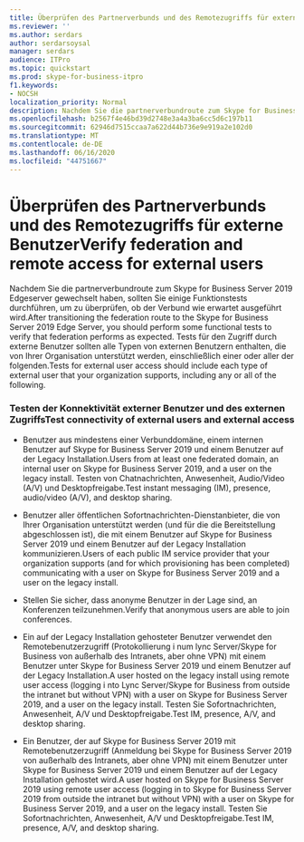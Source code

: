 ```yaml
---
title: Überprüfen des Partnerverbunds und des Remotezugriffs für externe Benutzer
ms.reviewer: ''
ms.author: serdars
author: serdarsoysal
manager: serdars
audience: ITPro
ms.topic: quickstart
ms.prod: skype-for-business-itpro
f1.keywords:
- NOCSH
localization_priority: Normal
description: Nachdem Sie die partnerverbundroute zum Skype for Business Server 2019 Edgeserver gewechselt haben, sollten Sie einige Funktionstests durchführen, um zu überprüfen, ob der Verbund wie erwartet ausgeführt wird. Tests für den Zugriff durch externe Benutzer sollten alle Typen von externen Benutzern enthalten, die von Ihrer Organisation unterstützt werden, einschließlich einer oder aller der folgenden.
ms.openlocfilehash: b2567f4e46bd39d2748e3a4a3ba6cc5d6c197b11
ms.sourcegitcommit: 62946d7515ccaa7a622d44b736e9e919a2e102d0
ms.translationtype: MT
ms.contentlocale: de-DE
ms.lasthandoff: 06/16/2020
ms.locfileid: "44751667"
---
```

# <a name="verify-federation-and-remote-access-for-external-users"></a><span data-ttu-id="cb55f-104">Überprüfen des Partnerverbunds und des Remotezugriffs für externe Benutzer</span><span class="sxs-lookup"><span data-stu-id="cb55f-104">Verify federation and remote access for external users</span></span>

<span data-ttu-id="cb55f-105">Nachdem Sie die partnerverbundroute zum Skype for Business Server 2019 Edgeserver gewechselt haben, sollten Sie einige Funktionstests durchführen, um zu überprüfen, ob der Verbund wie erwartet ausgeführt wird.</span><span class="sxs-lookup"><span data-stu-id="cb55f-105">After transitioning the federation route to the Skype for Business Server 2019 Edge Server, you should perform some functional tests to verify that federation performs as expected.</span></span> <span data-ttu-id="cb55f-106">Tests für den Zugriff durch externe Benutzer sollten alle Typen von externen Benutzern enthalten, die von Ihrer Organisation unterstützt werden, einschließlich einer oder aller der folgenden.</span><span class="sxs-lookup"><span data-stu-id="cb55f-106">Tests for external user access should include each type of external user that your organization supports, including any or all of the following.</span></span>
  
### <a name="test-connectivity-of-external-users-and-external-access"></a><span data-ttu-id="cb55f-107">Testen der Konnektivität externer Benutzer und des externen Zugriffs</span><span class="sxs-lookup"><span data-stu-id="cb55f-107">Test connectivity of external users and external access</span></span>

- <span data-ttu-id="cb55f-108">Benutzer aus mindestens einer Verbunddomäne, einem internen Benutzer auf Skype for Business Server 2019 und einem Benutzer auf der Legacy Installation.</span><span class="sxs-lookup"><span data-stu-id="cb55f-108">Users from at least one federated domain, an internal user on Skype for Business Server 2019, and a user on the legacy install.</span></span> <span data-ttu-id="cb55f-109">Testen von Chatnachrichten, Anwesenheit, Audio/Video (A/V) und Desktopfreigabe.</span><span class="sxs-lookup"><span data-stu-id="cb55f-109">Test instant messaging (IM), presence, audio/video (A/V), and desktop sharing.</span></span>
    
- <span data-ttu-id="cb55f-110">Benutzer aller öffentlichen Sofortnachrichten-Dienstanbieter, die von Ihrer Organisation unterstützt werden (und für die die Bereitstellung abgeschlossen ist), die mit einem Benutzer auf Skype for Business Server 2019 und einem Benutzer auf der Legacy Installation kommunizieren.</span><span class="sxs-lookup"><span data-stu-id="cb55f-110">Users of each public IM service provider that your organization supports (and for which provisioning has been completed) communicating with a user on Skype for Business Server 2019 and a user on the legacy install.</span></span> 
    
- <span data-ttu-id="cb55f-111">Stellen Sie sicher, dass anonyme Benutzer in der Lage sind, an Konferenzen teilzunehmen.</span><span class="sxs-lookup"><span data-stu-id="cb55f-111">Verify that anonymous users are able to join conferences.</span></span>
    
- <span data-ttu-id="cb55f-112">Ein auf der Legacy Installation gehosteter Benutzer verwendet den Remotebenutzerzugriff (Protokollierung i num lync Server/Skype for Business von außerhalb des Intranets, aber ohne VPN) mit einem Benutzer unter Skype for Business Server 2019 und einem Benutzer auf der Legacy Installation.</span><span class="sxs-lookup"><span data-stu-id="cb55f-112">A user hosted on the legacy install using remote user access (logging i nto Lync Server/Skype for Business from outside the intranet but without VPN) with a user on Skype for Business Server 2019, and a user on the legacy install.</span></span> <span data-ttu-id="cb55f-113">Testen Sie Sofortnachrichten, Anwesenheit, A/V und Desktopfreigabe.</span><span class="sxs-lookup"><span data-stu-id="cb55f-113">Test IM, presence, A/V, and desktop sharing.</span></span>
    
- <span data-ttu-id="cb55f-114">Ein Benutzer, der auf Skype for Business Server 2019 mit Remotebenutzerzugriff (Anmeldung bei Skype for Business Server 2019 von außerhalb des Intranets, aber ohne VPN) mit einem Benutzer unter Skype for Business Server 2019 und einem Benutzer auf der Legacy Installation gehostet wird.</span><span class="sxs-lookup"><span data-stu-id="cb55f-114">A user hosted on Skype for Business Server 2019 using remote user access (logging in to Skype for Business Server 2019 from outside the intranet but without VPN) with a user on Skype for Business Server 2019, and a user on the legacy install.</span></span> <span data-ttu-id="cb55f-115">Testen Sie Sofortnachrichten, Anwesenheit, A/V und Desktopfreigabe.</span><span class="sxs-lookup"><span data-stu-id="cb55f-115">Test IM, presence, A/V, and desktop sharing.</span></span>
    

